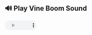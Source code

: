 ## 🔊 Play Vine Boom Sound

<audio controls style="width:100px; height:30px;">
    <source src="https://res.cloudinary.com/dgeajomdw/video/upload/v1739593526/vine-boom_1_xuumbf.mp3" type="audio/mpeg">
</audio>
